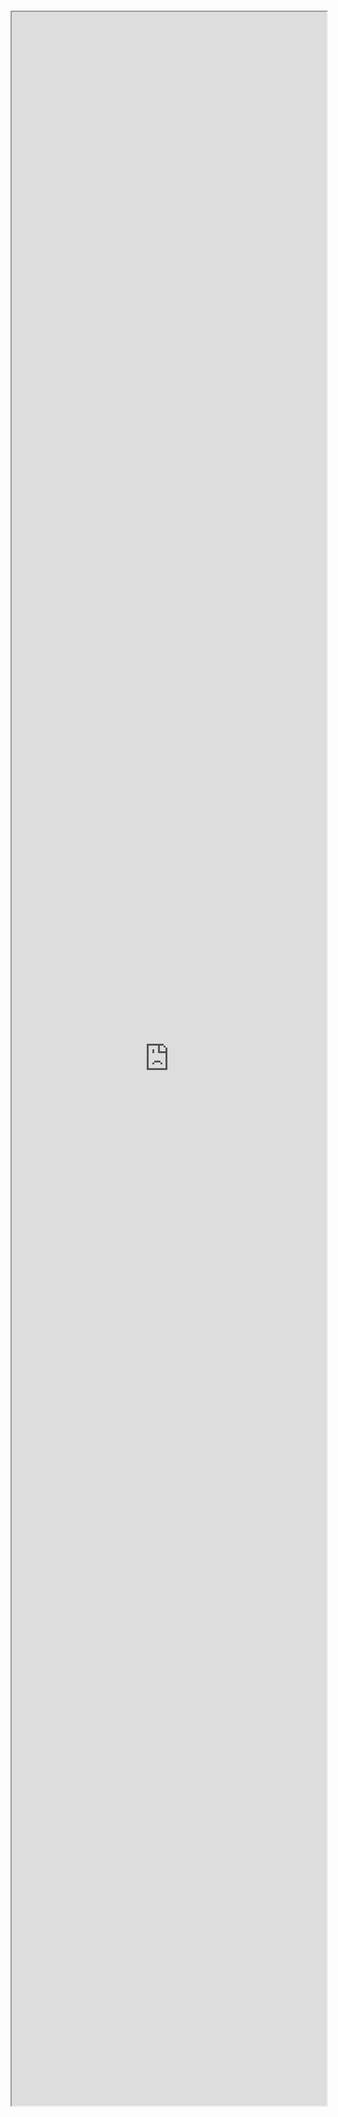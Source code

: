 #

<iframe src="https://storybook.hedhog.com/iframe.html?id=panels-formpanel--docs" width="100%" height="3350px" />
